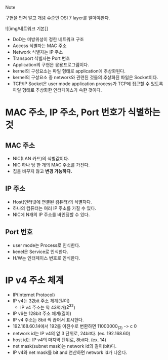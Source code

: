 > [!NOTE]
> 구현을 먼저 알고 개념 수준인 OSI 7 layer를 알아야한다.

![[img/네트워크 기본]]
- DoD는 미방위성이 정한 네트워크 구조
- Access 식별자는 MAC 주소
- Network 식별자는 IP 주소
- Transport 식별자는 Port 번호 
- Application의 구현은 응용프로그램이다.
- kernel의 구성요소는 파일 형태로 application에 추상화된다.
- kernel의 구성요소 중 network와 관련된 것들의 추상화된 파일은 Socket이다.
- TCP/IP Socket은 user mode application process가 TCP에 접근할 수 있도록 파일 형태로 추상화한 인터페이스가 속한 것이다.
# MAC 주소, IP 주소, Port 번호가 식별하는 것
## MAC 주소
- NIC(LAN 카드)의 식별값이다.
- NIC 하나 당 한 개의 MAC 주소를 가진다.
- 칩을 바꾸지 않고 **변경 가능하다.**
## IP 주소
- Host(인터넷에 연결된 컴퓨터)의 식별자다.
- 하나의 컴퓨터는 여러 IP 주소를 가질 수 있다.
- NIC에 N개의 IP 주소를 바인딩할 수 있다.
## Port 번호
- user mode는 Process로 인식한다.
- kenel은 Service로 인식한다.
- H/W는 인터페이스 번호로 인식한다.
# IP v4 주소 체계
- IP(Internet Protocol)
- IP v4는 32bit 주소 체계(길이)
	- IP v4 주소는 약 43억개($2^{32}$)
- IP v6는 128bit 주소 체계(길이)
- IP v4 주소는 8bit 씩 끊어서 표시한다.
- 192.168.60.14에서 192를 이진수로 변환하면 $1100 0000_{(2)}$ -> c 0
- network id는 IP v4의 앞 3 단위로, 24bit다. (ex. 192.168.60)
- host id는 IP v4의 마지막 단위로, 8bit다. (ex. 14)
- net mask(subnet mask)는 network id의 길이(bit)다.
- IP v4와 net mask를 bit and 연산하면 network id가 나온다.